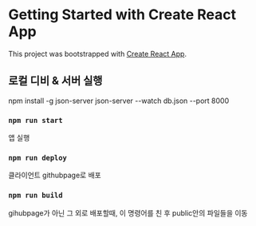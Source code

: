 # Getting Started with Create React App

This project was bootstrapped with [Create React App](https://github.com/facebook/create-react-app).

## 로컬 디비 & 서버 실행

npm install -g json-server
json-server --watch db.json --port 8000

### `npm run start`

앱 실행

### `npm run deploy`

클라이언트 githubpage로 배포

### `npm run build`

gihubpage가 아닌 그 외로 배포할때, 이 명령어를 친 후 public안의 파일들을 이동
